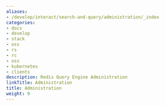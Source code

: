 ```yaml
---
aliases:
- /develop/interact/search-and-query/administration/_index
categories:
- docs
- develop
- stack
- oss
- rs
- rc
- oss
- kubernetes
- clients
description: Redis Query Engine Administration
linkTitle: Administration
title: Administration
weight: 9
---
```

